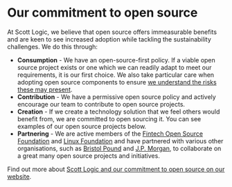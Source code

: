 # Our commitment to open source

At Scott Logic, we believe that open source offers immeasurable benefits and are keen to see increased adoption while tackling the sustainability challenges. We do this through:

 - **Consumption** - We have an open-source-first policy. If a viable open source project exists or one which we can readily adapt to meet our requirements, it is our first choice. We also take particular care when adopting open source components to ensure [we understand the risks these may present](https://blog.scottlogic.com/2022/03/24/the-dependencies-reckoning.html).
 - **Contribution** - We have a permissive open source policy and actively encourage our team to contribute to open source projects.
 - **Creation** - If we create a technology solution that we feel others would benefit from, we are committed to open sourcing it. You can see examples of our open source projects below.
 - **Partnering** - We are active members of the [Fintech Open Source Foundation](https://www.finos.org/) and [Linux Foundation](https://www.linuxfoundation.org/) and have partnered with various other organisations, such as [Bristol Pound](https://www.scottlogic.com/our-work/case-study-bristol-pound) and [J.P. Morgan](https://www.scottlogic.com/news/perspective-open-source-success-story), to collaborate on a great many open source projects and initiatives.

Find out more about [Scott Logic and our commitment to open source on our website](https://www.scottlogic.com/our-commitment-open-source).
